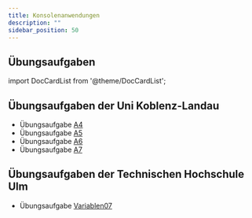 ```yaml
---
title: Konsolenanwendungen
description: ""
sidebar_position: 50
---
```


## Übungsaufgaben
import DocCardList from '@theme/DocCardList';

<DocCardList />

## Übungsaufgaben der Uni Koblenz-Landau
- Übungsaufgabe [A4](https://www.uni-koblenz-landau.de/de/koblenz/fb4/ist/rgebert/teaching/SS08/java-programming/programmieraufgaben.pdf/view)
- Übungsaufgabe [A5](https://www.uni-koblenz-landau.de/de/koblenz/fb4/ist/rgebert/teaching/SS08/java-programming/programmieraufgaben.pdf/view)
- Übungsaufgabe [A6](https://www.uni-koblenz-landau.de/de/koblenz/fb4/ist/rgebert/teaching/SS08/java-programming/programmieraufgaben.pdf/view)
- Übungsaufgabe [A7](https://www.uni-koblenz-landau.de/de/koblenz/fb4/ist/rgebert/teaching/SS08/java-programming/programmieraufgaben.pdf/view)

## Übungsaufgaben der Technischen Hochschule Ulm
- Übungsaufgabe [Variablen07](https://studium.hs-ulm.de/de/org/I/vorkurse/Documents/java_aufgaben.pdf)
